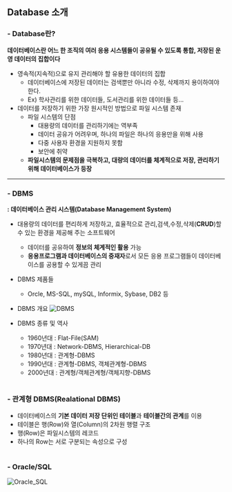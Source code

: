## Database 소개

### - Database란?
**데이터베이스란 어느 한 조직의 여러 응용 시스템들이 공유될 수 있도록 통합, 저장된 운영 데이터의 집합이다**
- 영속적(지속적)으로 유지 관리해야 할 유용한 데이터의 집합
  - 데이터베이스에 저장된 데이터는 검색뿐만 아니라 수정, 삭제까지 용이하여야 한다.
  - Ex) 학사관리를 위한 데이터들, 도서관리를 위한 데이터들 등...
- 데이터를 저장하기 위한 가장 원시적인 방법으로 파일 시스템 존재
  - 파일 시스템의 단점
    - 대용량의 데이터를 관리하기에는 역부족
    - 데이터 공유가 어려우며, 하나의 파일은 하나의 응용만을 위해 사용
    - 다중 사용자 환경을 지원하지 못함
    - 보안에 취약
  - **파일시스템의 문제점을 극복하고, 대량의 데이터를 체계적으로 저장, 관리하기 위해 데이터베이스가 등장**

---

### - DBMS
**: 데이터베이스 관리 시스템(Database Management System)**

- 대용량의 데이터를 편리하게 저장하고, 효율적으로 관리,검색,수정,삭제(**CRUD**)할 수 있는 환경을
  제공해 주는 소프트웨어
  - 데이터를 공유하여 **정보의 체계적인 활용** 가능
  - **응용프로그램과 데이터베이스의 중재자**로서 모든 응용 프로그램들이 데이터베이스를 공용할 수 있게끔 관리

- DBMS 제품들
  - Orcle, MS-SQL, mySQL, Informix, Sybase, DB2 등

- DBMS 개요
![DBMS](https://github.com/swanstoz/TIL/blob/master/Database/images/DBMS(1)..JPG)

- DBMS 종류 및 역사
  - 1960년대 : Flat-File(SAM)
  - 1970년대 : Network-DBMS, Hierarchical-DB
  - 1980년대 : 관계형-DBMS
  - 1990년대 : 관계형-DBMS, 객체관계형-DBMS
  - 2000년대 : 관계형/객체관계형/객체지향-DBMS

#

### - 관계형 DBMS(Realational DBMS)
- 데이터베이스의 **기본 데이터 저장 단위인 테이블**과 **테이블간의 관계**를 이용
- 테이블은 행(Row)와 열(Column)의 2차원 행렬 구조
- 행(Row)은 파일시스템의 레코드
- 하나의 Row는 서로 구분되는 속성으로 구성

#

### - Oracle/SQL
![Oracle_SQL](https://github.com/swanstoz/TIL/blob/master/Database/images/Oracle_SQL.jpg)
